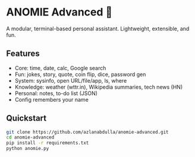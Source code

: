# ANOMIE Advanced 🤖

A modular, terminal-based personal assistant. Lightweight, extensible, and fun.

## Features
- Core: time, date, calc, Google search
- Fun: jokes, story, quote, coin flip, dice, password gen
- System: sysinfo, open URL/file/app, ls, where
- Knowledge: weather (wttr.in), Wikipedia summaries, tech news (HN)
- Personal: notes, to-do list (JSON)
- Config remembers your name

## Quickstart
```bash
git clone https://github.com/azlanabdulla/anomie-advanced.git
cd anomie-advanced
pip install -r requirements.txt
python anomie.py
